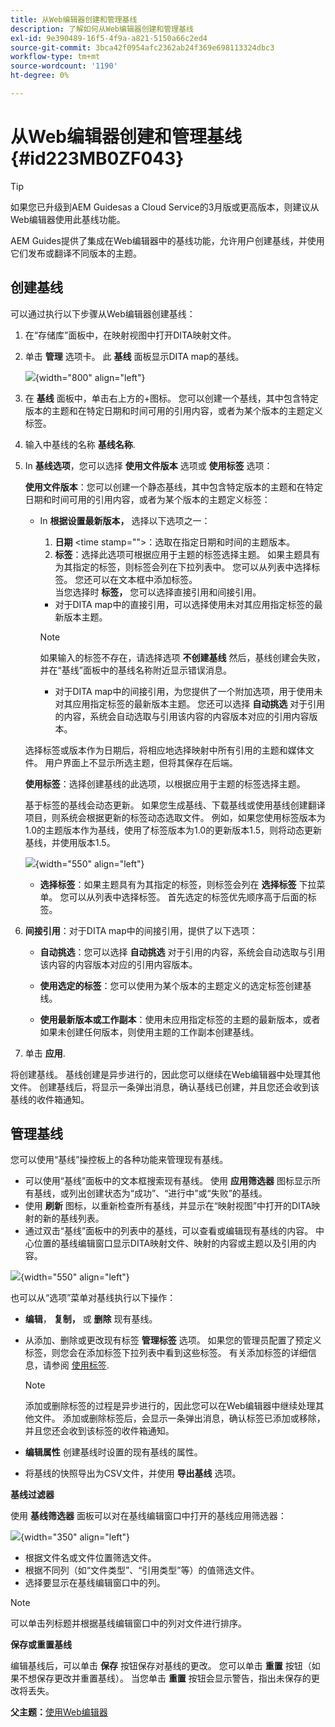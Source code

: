 ```yaml
---
title: 从Web编辑器创建和管理基线
description: 了解如何从Web编辑器创建和管理基线
exl-id: 9e390489-16f5-4f9a-a821-5150a66c2ed4
source-git-commit: 3bca42f0954afc2362ab24f369e698113324dbc3
workflow-type: tm+mt
source-wordcount: '1190'
ht-degree: 0%

---
```


# 从Web编辑器创建和管理基线 {#id223MB0ZF043}

>[!TIP]
>
> 如果您已升级到AEM Guidesas a Cloud Service的3月版或更高版本，则建议从Web编辑器使用此基线功能。

AEM Guides提供了集成在Web编辑器中的基线功能，允许用户创建基线，并使用它们发布或翻译不同版本的主题。

## 创建基线

可以通过执行以下步骤从Web编辑器创建基线：

1. 在“存储库”面板中，在映射视图中打开DITA映射文件。
1. 单击 **管理** 选项卡。 此 **基线** 面板显示DITA map的基线。

   ![](images/baseline-manage.png){width="800" align="left"}

1. 在 **基线** 面板中，单击右上方的+图标。 您可以创建一个基线，其中包含特定版本的主题和在特定日期和时间可用的引用内容，或者为某个版本的主题定义标签。
1. 输入中基线的名称 **基线名称**.
1. In **基线选项**，您可以选择 **使用文件版本** 选项或 **使用标签** 选项：

   **使用文件版本**：您可以创建一个静态基线，其中包含特定版本的主题和在特定日期和时间可用的引用内容，或者为某个版本的主题定义标签：

   - In **根据设置最新版本，** 选择以下选项之一：


      1. **日期** &lt;time stamp=&quot;&quot;>：选取在指定日期和时间的主题版本。
      1. **标签**：选择此选项可根据应用于主题的标签选择主题。 如果主题具有为其指定的标签，则标签会列在下拉列表中。 您可以从列表中选择标签。 您还可以在文本框中添加标签。\
         当您选择时 **标签，** 您可以选择直接引用和间接引用。
      - 对于DITA map中的直接引用，可以选择使用未对其应用指定标签的最新版本主题。

      >[!NOTE]
      >
      > 如果输入的标签不存在，请选择选项 **不创建基线** 然后，基线创建会失败，并在“基线”面板中的基线名称附近显示错误消息。

      - 对于DITA map中的间接引用，为您提供了一个附加选项，用于使用未对其应用指定标签的最新版本主题。 您还可以选择 **自动挑选** 对于引用的内容，系统会自动选取与引用该内容的内容版本对应的引用内容版本。

   选择标签或版本作为日期后，将相应地选择映射中所有引用的主题和媒体文件。 用户界面上不显示所选主题，但将其保存在后端。

   **使用标签**：选择创建基线的此选项，以根据应用于主题的标签选择主题。

   基于标签的基线会动态更新。 如果您生成基线、下载基线或使用基线创建翻译项目，则系统会根据更新的标签动态选取文件。 例如，如果您使用标签版本为1.0的主题版本作为基线，使用了标签版本为1.0的更新版本1.5，则将动态更新基线，并使用版本1.5。

   ![](images/dynamic-baseline.png){width="550" align="left"}

   - **选择标签**：如果主题具有为其指定的标签，则标签会列在 **选择标签** 下拉菜单。 您可以从列表中选择标签。 首先选定的标签优先顺序高于后面的标签。
1. **间接引用**：对于DITA map中的间接引用，提供了以下选项：

   - **自动挑选**：您可以选择 **自动挑选** 对于引用的内容，系统会自动选取与引用该内容的内容版本对应的引用内容版本。

   - **使用选定的标签**：您可以使用为某个版本的主题定义的选定标签创建基线。
   - **使用最新版本或工作副本**：使用未应用指定标签的主题的最新版本，或者如果未创建任何版本，则使用主题的工作副本创建基线。
1. 单击 **应用**.

将创建基线。 基线创建是异步进行的，因此您可以继续在Web编辑器中处理其他文件。 创建基线后，将显示一条弹出消息，确认基线已创建，并且您还会收到该基线的收件箱通知。

## 管理基线

您可以使用“基线”操控板上的各种功能来管理现有基线。

- 可以使用“基线”面板中的文本框搜索现有基线。 使用 **应用筛选器** 图标显示所有基线，或列出创建状态为“成功”、“进行中”或“失败”的基线。
- 使用 **刷新** 图标，以重新检查所有基线，并显示在“映射视图”中打开的DITA映射的新的基线列表。
- 通过双击“基线”面板中的列表中的基线，可以查看或编辑现有基线的内容。 中心位置的基线编辑窗口显示DITA映射文件、映射的内容或主题以及引用的内容。


![](images/baseline-options.png){width="550" align="left"}

也可以从“选项”菜单对基线执行以下操作：

- **编辑**， **复制，** 或 **删除** 现有基线。
- 从添加、删除或更改现有标签 **管理标签** 选项。 如果您的管理员配置了预定义标签，则您会在添加标签下拉列表中看到这些标签。 有关添加标签的详细信息，请参阅 [使用标签](web-editor-use-label.md#).

   >[!NOTE]
   >
   > 添加或删除标签的过程是异步进行的，因此您可以在Web编辑器中继续处理其他文件。 添加或删除标签后，会显示一条弹出消息，确认标签已添加或移除，并且您还会收到该标签的收件箱通知。

- **编辑属性** 创建基线时设置的现有基线的属性。
- 将基线的快照导出为CSV文件，并使用 **导出基线** 选项。

**基线过滤器**

使用 **基线筛选器** 面板可以对在基线编辑窗口中打开的基线应用筛选器：

![](images/baseline-filter.png){width="350" align="left"}

- 根据文件名或文件位置筛选文件。
- 根据不同列（如“文件类型”、“引用类型”等）的值筛选文件。
- 选择要显示在基线编辑窗口中的列。

>[!NOTE]
>
> 可以单击列标题并根据基线编辑窗口中的列对文件进行排序。

**保存或重置基线**

编辑基线后，可以单击 **保存** 按钮保存对基线的更改。 您可以单击 **重置** 按钮（如果不想保存更改并重置基线）。 当您单击 **重置** 按钮会显示警告，指出未保存的更改将丢失。

**父主题：**[&#x200B;使用Web编辑器](web-editor.md)
